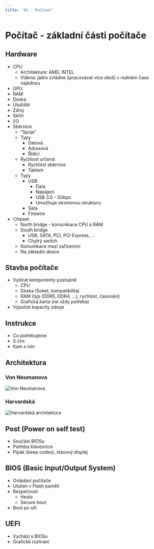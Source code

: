 ```yaml
---
title: '01 - Počítač'
---
```


# Počítač - základní části počítače

## Hardware
- CPU
	- Architekture: AMD, INTEL
	- Vlákna: jádro zvládne zpracovávat více úkolů v reálném čase najednou
- GPU
- RAM
- Deska
- Úložiště
- Zdroj
- Skříň
- I/O
- Sběrnice
	- "Spoje"
	- Typy
		- Datová
		- Adresová
		- Řídící
	- Rychlost určená:
		- Rychlost sběrnice
		- Taktem
	- Typy
		- USB
			- Data
			- Napájení
			- USB 3.0 - 5Gbps
			- Umožňuje stromovou strukturu
		- Sata
		- Firewire
- Chipset
	- North bridge - komunikace CPU a RAM
	- South bridge
		- USB, SATA, PCI, PCI Express, ...
		- Chytrý switch
	- Komunikace mezi zařízeními
	- Na základní desce

## Stavba počítače
- Vybírat komponenty postupně
	- CPU
	- Deska (Soket, kompatibilita)
	- RAM (typ (DDR5, DDR4, ...), rychlost, časování)
	- Grafická karta (ne vždy potřeba)
- Výpočet kapacity zdroje

## Instrukce
- Co potřebujeme
- S čím
- Kam s ním

## Architektura
### Von Neumanova
![Von Neumanova](https://upload.wikimedia.org/wikipedia/commons/thumb/e/e5/Von_Neumann_Architecture.svg/1200px-Von_Neumann_Architecture.svg.png)
### Harvardská
![Harvardská architektura](https://upload.wikimedia.org/wikipedia/commons/thumb/3/3f/Harvard_architecture.svg/362px-Harvard_architecture.svg.png)

## Post (Power on self test)
- Součást BIOSu
- Potřeba klávesnice
- Pípák (beep codes), stavový displej

## BIOS (Basic Input/Output System)
- Ovládání počítače
- Uložen v Flash paměti
- Bezpečnost
	- Heslo
	- Secure boot
- Boot po síti

## UEFI
- Vychází s BIOSu
- Grafické rozhraní